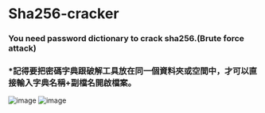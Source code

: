 # Sha256-cracker
### You need password dictionary to crack sha256.(Brute force attack)
### *記得要把密碼字典跟破解工具放在同一個資料夾或空間中，才可以直接輸入字典名稱+副檔名開啟檔案。

![image](https://github.com/TTTrew21/Sha256-cracker/blob/main/image.png?raw=true)
![image](https://github.com/TTTrew21/Sha256-cracker/blob/main/image0.png?raw=true)
